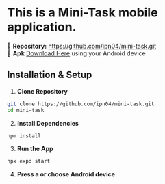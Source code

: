 # This is a Mini-Task mobile application.

📂 **Repository:** https://github.com/ipn04/mini-task.git
<br>
📱 **Apk** [Download Here](https://expo.dev/accounts/ipnicolas/projects/mini-task/builds/a1c1d029-b86b-43d5-aba5-4b9b395e6212) using your Android device

## Installation & Setup

1. **Clone Repository**

```bash
git clone https://github.com/ipn04/mini-task.git
cd mini-task
```

2. **Install Dependencies**

```bash
npm install
```

3. **Run the App**

```bash
npx expo start
```

4. **Press a or choose Android device**
